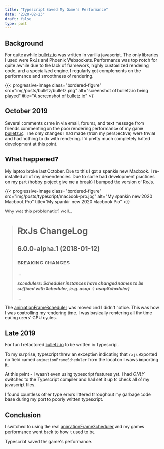 ```yaml
---
title: "Typescript Saved My Game's Performance"
date: "2020-02-23"
draft: false
type: post
---
```

## Background
For quite awhile [bulletz.io](https://bulletz.io) was written in vanilla javascript.
The only libraries I used were RxJs and Phoenix Websockets.
Performance was top notch for quite awhile due to the lack of framework, highly customized rendering code, and a specialized engine.
I regularly got complements on the performance and smoothness of rendering.

{{< progressive-image class="bordered-figure" src="img/posts/bulletz/bulletz.png" alt="screenshot of bulletz.io being played" title="A screenshot of bulletz.io" >}}

## October 2019
Several comments came in via email, forums, and text message from friends commenting on the poor rendering performance of my game [bulletz.io](https://bulletz.io).
The only changes I had made (from my perspective) were trivial and had nothing to do with rendering.
I'd pretty much completely halted development at this point.


## What happened?
My laptop broke last October.
Due to this I got a spankin new Macbook.
I re-installed all of my dependencies.  Due to some bad development practices on my part (hobby project give me a break) I bumped the version of RxJs.

{{< progressive-image class="bordered-figure" src="img/posts/typescript/macbook-pro.jpg" alt="My spankin new 2020 Macbook Pro" title="My spankin new 2020 Macbook Pro" >}}

Why was this problematic?
well...

> # RxJs ChangeLog
> ## 6.0.0-alpha.1 (2018-01-12)
> ### BREAKING CHANGES
> ...
>
> ***schedulers: Scheduler instances have changed names to be suffixed with Scheduler, (e.g. asap -> asapScheduler)***
>
> ...


The [animationFrameScheduler](https://rxjs.dev/api/index/const/animationFrameScheduler) was moved and I didn't notice.
This was how I was controlling my rendering  time.
I was basically rendering all the time eating users' CPU cycles.

## Late 2019
For fun I refactored [bulletz.io](https://bulletz.io) to be written in Typescript.

To my surprise, typescript threw an exception indicating that `rxjs` exported no field named `animationFrameScheduler` from the location I waws importing it.

At this point - I wasn't even using typescript features yet.  I had *ONLY* switched to the Typescript compiler and had set it up to check all of my javascript files.

I found countless other type errors littered throughout my garbage code base during my port to poorly written typescript.

## Conclusion
I switched to using the real [animationFrameScheduler](https://rxjs.dev/api/index/const/animationFrameScheduler) and my games performance went back to how it used to be.

Typescript saved the game's performance.
